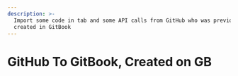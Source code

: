 ```yaml
---
description: >-
  Import some code in tab and some API calls from GitHub who was previously
  created in GitBook
---
```


# GitHub To GitBook, Created on GB

